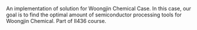 An implementation of solution for Woongjin Chemical Case. In this case, our goal is to find the optimal amount of semiconductor processing tools for Woongjin Chemical. 
Part of II436 course.
